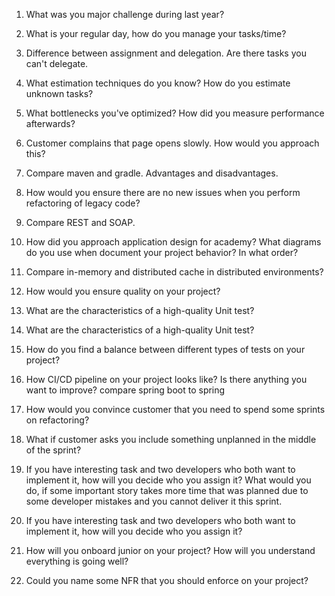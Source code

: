 1. What was you major challenge during last year?
    
2. What is your regular day, how do you manage your tasks/time?
    
3. Difference between assignment and delegation. Are there tasks you can't delegate.
    
4. What estimation techniques do you know? How do you estimate unknown tasks?
    
5. What bottlenecks you've optimized? How did you measure performance afterwards?
    
6. Customer complains that page  opens slowly. How would you approach this?
    
7. Compare maven and gradle. Advantages and disadvantages.
    
8. How would you ensure there are no new issues when you perform refactoring of legacy code?
    
9. Compare REST and SOAP.
    
10. How did you approach application design for academy? What diagrams do you use when document your project behavior? In what order?
    
11. Compare in-memory and distributed cache in distributed environments?
    
12. How would you ensure quality on your project?

13. What are the characteristics of a high-quality Unit test?

14. What are the characteristics of a high-quality Unit test?

15. How do you find a balance between different types of tests on your project?
    
16. How CI/CD pipeline on your project looks like? Is there anything you want to improve?
compare spring boot to spring
    
17. How would you convince customer that you need to spend some sprints on refactoring?
    
18. What if customer asks you include something unplanned in the middle of the sprint?
    
19. If you have interesting task and two developers who both want to implement it, how will you decide who you assign it?
What would you do, if some important story takes more time that was planned due to some developer mistakes and you cannot deliver it this sprint.
    
20. If you have interesting task and two developers who both want to implement it, how will you decide who you assign it?
    
21. How will you onboard junior on your project? How will you understand everything is going well?
    
22. Could  you name some NFR that you should enforce on your project?